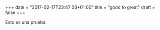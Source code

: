 +++
date = "2017-02-17T23:47:06+01:00"
title = "good to great"
draft = false
+++

Esto es una prueba

